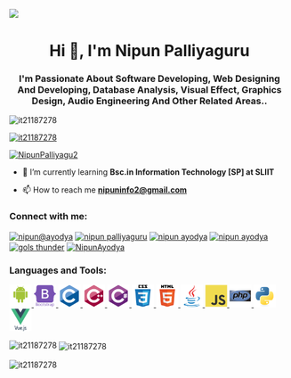 <p>
  <img src="https://images.pexels.com/photos/2246476/pexels-photo-2246476.jpeg?auto=compress&cs=tinysrgb&w=1260&h=750&dpr=1">
</p>

<h1 align="center">Hi 👋, I'm Nipun Palliyaguru</h1>
<h3 align="center" style="text-transform:capitalize;">I'm passionate about software developing, web designing and developing, database analysis, visual effect, graphics design, audio engineering and other related areas..</h3>

<p align="left"> <img src="https://komarev.com/ghpvc/?username=it21187278&label=Profile%20views&color=0e75b6&style=flat" alt="it21187278" /> </p>

<p align="left"> <a href="https://github.com/ryo-ma/github-profile-trophy"><img src="https://github-profile-trophy.vercel.app/?username=it21187278" alt="it21187278" /></a> </p>

<p align="left"> <a href="NipunPalliyagu2" target="blank"><img src="https://img.shields.io/twitter/follow/NipunPalliyagu2?logo=twitter&style=for-the-badge" alt="NipunPalliyagu2" /></a> </p>

- 🌱 I’m currently learning **Bsc.in Information Technology [SP] at SLIIT**

- 📫 How to reach me **nipuninfo2@gmail.com**

<h3 align="left">Connect with me:</h3>
<p align="left">
<a href="https://twitter.com/nipun@ayodya" target="blank"><img align="center" src="https://raw.githubusercontent.com/rahuldkjain/github-profile-readme-generator/master/src/images/icons/Social/twitter.svg" alt="nipun@ayodya" height="30" width="40" /></a>
<a href="https://linkedin.com/in/nipun palliyaguru" target="blank"><img align="center" src="https://raw.githubusercontent.com/rahuldkjain/github-profile-readme-generator/master/src/images/icons/Social/linked-in-alt.svg" alt="nipun palliyaguru" height="30" width="40" /></a>
<a href="https://fb.com/nipun ayodya" target="blank"><img align="center" src="https://raw.githubusercontent.com/rahuldkjain/github-profile-readme-generator/master/src/images/icons/Social/facebook.svg" alt="nipun ayodya" height="30" width="40" /></a>
<a href="https://instagram.com/nipun ayodya" target="blank"><img align="center" src="https://raw.githubusercontent.com/rahuldkjain/github-profile-readme-generator/master/src/images/icons/Social/instagram.svg" alt="nipun ayodya" height="30" width="40" /></a>
<a href="https://www.hackerrank.com/gols thunder" target="blank"><img align="center" src="https://raw.githubusercontent.com/rahuldkjain/github-profile-readme-generator/master/src/images/icons/Social/hackerrank.svg" alt="gols thunder" height="30" width="40" /></a>
<a href="https://discord.gg/NipunAyodya" target="blank"><img align="center" src="https://raw.githubusercontent.com/rahuldkjain/github-profile-readme-generator/master/src/images/icons/Social/discord.svg" alt="NipunAyodya" height="30" width="40" /></a>
</p>

<h3 align="left">Languages and Tools:</h3>
<p align="left"> <a href="https://developer.android.com" target="_blank" rel="noreferrer"> <img src="https://raw.githubusercontent.com/devicons/devicon/master/icons/android/android-original-wordmark.svg" alt="android" width="40" height="40"/> </a> <a href="https://getbootstrap.com" target="_blank" rel="noreferrer"> <img src="https://raw.githubusercontent.com/devicons/devicon/master/icons/bootstrap/bootstrap-plain-wordmark.svg" alt="bootstrap" width="40" height="40"/> </a> <a href="https://www.cprogramming.com/" target="_blank" rel="noreferrer"> <img src="https://raw.githubusercontent.com/devicons/devicon/master/icons/c/c-original.svg" alt="c" width="40" height="40"/> </a> <a href="https://www.w3schools.com/cpp/" target="_blank" rel="noreferrer"> <img src="https://raw.githubusercontent.com/devicons/devicon/master/icons/cplusplus/cplusplus-original.svg" alt="cplusplus" width="40" height="40"/> </a> <a href="https://www.w3schools.com/cs/" target="_blank" rel="noreferrer"> <img src="https://raw.githubusercontent.com/devicons/devicon/master/icons/csharp/csharp-original.svg" alt="csharp" width="40" height="40"/> </a> <a href="https://www.w3schools.com/css/" target="_blank" rel="noreferrer"> <img src="https://raw.githubusercontent.com/devicons/devicon/master/icons/css3/css3-original-wordmark.svg" alt="css3" width="40" height="40"/> </a> <a href="https://www.w3.org/html/" target="_blank" rel="noreferrer"> <img src="https://raw.githubusercontent.com/devicons/devicon/master/icons/html5/html5-original-wordmark.svg" alt="html5" width="40" height="40"/> </a> <a href="https://www.java.com" target="_blank" rel="noreferrer"> <img src="https://raw.githubusercontent.com/devicons/devicon/master/icons/java/java-original.svg" alt="java" width="40" height="40"/> </a> <a href="https://developer.mozilla.org/en-US/docs/Web/JavaScript" target="_blank" rel="noreferrer"> <img src="https://raw.githubusercontent.com/devicons/devicon/master/icons/javascript/javascript-original.svg" alt="javascript" width="40" height="40"/> </a> <a href="https://www.php.net" target="_blank" rel="noreferrer"> <img src="https://raw.githubusercontent.com/devicons/devicon/master/icons/php/php-original.svg" alt="php" width="40" height="40"/> </a> <a href="https://www.python.org" target="_blank" rel="noreferrer"> <img src="https://raw.githubusercontent.com/devicons/devicon/master/icons/python/python-original.svg" alt="python" width="40" height="40"/> </a> <a href="https://vuejs.org/" target="_blank" rel="noreferrer"> <img src="https://raw.githubusercontent.com/devicons/devicon/master/icons/vuejs/vuejs-original-wordmark.svg" alt="vuejs" width="40" height="40"/> </a> </p>

<p><img align="left" src="https://github-readme-stats.vercel.app/api/top-langs?username=it21187278&show_icons=true&locale=en&layout=compact" alt="it21187278" /></p>

<p>&nbsp;<img align="center" src="https://github-readme-stats.vercel.app/api?username=it21187278&show_icons=true&locale=en" alt="it21187278" /></p>

<p><img align="center" src="https://github-readme-streak-stats.herokuapp.com/?user=it21187278&" alt="it21187278" /></p>
